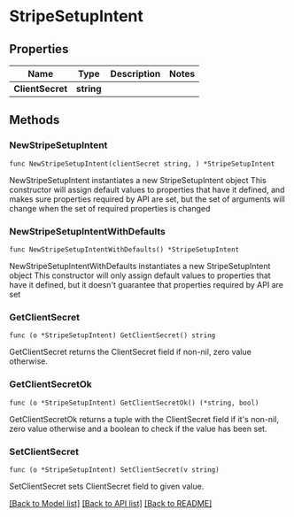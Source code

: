 # StripeSetupIntent

## Properties

Name | Type | Description | Notes
------------ | ------------- | ------------- | -------------
**ClientSecret** | **string** |  | 

## Methods

### NewStripeSetupIntent

`func NewStripeSetupIntent(clientSecret string, ) *StripeSetupIntent`

NewStripeSetupIntent instantiates a new StripeSetupIntent object
This constructor will assign default values to properties that have it defined,
and makes sure properties required by API are set, but the set of arguments
will change when the set of required properties is changed

### NewStripeSetupIntentWithDefaults

`func NewStripeSetupIntentWithDefaults() *StripeSetupIntent`

NewStripeSetupIntentWithDefaults instantiates a new StripeSetupIntent object
This constructor will only assign default values to properties that have it defined,
but it doesn't guarantee that properties required by API are set

### GetClientSecret

`func (o *StripeSetupIntent) GetClientSecret() string`

GetClientSecret returns the ClientSecret field if non-nil, zero value otherwise.

### GetClientSecretOk

`func (o *StripeSetupIntent) GetClientSecretOk() (*string, bool)`

GetClientSecretOk returns a tuple with the ClientSecret field if it's non-nil, zero value otherwise
and a boolean to check if the value has been set.

### SetClientSecret

`func (o *StripeSetupIntent) SetClientSecret(v string)`

SetClientSecret sets ClientSecret field to given value.



[[Back to Model list]](../README.md#documentation-for-models) [[Back to API list]](../README.md#documentation-for-api-endpoints) [[Back to README]](../README.md)


